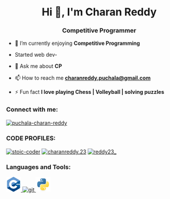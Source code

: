<h1 align="center">Hi 👋, I'm Charan Reddy</h1>
<h3 align="center">Competitive Programmer </h3>

- 🌱 I’m currently enjoying **Competitive Programming**
-    Started web dev-

- 💬 Ask me about **CP**

- 📫 How to reach me **charanreddy.puchala@gmail.com**

- ⚡ Fun fact **I love playing Chess | Volleyball | solving puzzles**

<h3 align="left">Connect with me:</h3>
<p align="left">
<a href="https://linkedin.com/in/puchala-charan-reddy" target="blank"><img align="center" src="https://raw.githubusercontent.com/rahuldkjain/github-profile-readme-generator/master/src/images/icons/Social/linked-in-alt.svg" alt="puchala-charan-reddy" height="30" width="40" /></a>
  
<h3 align="left">CODE PROFILES:</h3>
<a href="https://www.codechef.com/users/stoic-coder" target="blank"><img align="center" src="https://cdn.jsdelivr.net/npm/simple-icons@3.1.0/icons/codechef.svg" alt="stoic-coder" height="30" width="40" /></a>
<a href="https://codeforces.com/profile/charanreddy.23" target="blank"><img align="center" src="https://raw.githubusercontent.com/rahuldkjain/github-profile-readme-generator/master/src/images/icons/Social/codeforces.svg" alt="charanreddy.23" height="30" width="40" /></a>
<a href="https://www.leetcode.com/reddy23_" target="blank"><img align="center" src="https://raw.githubusercontent.com/rahuldkjain/github-profile-readme-generator/master/src/images/icons/Social/leet-code.svg" alt="reddy23_" height="30" width="40" /></a>
</p>

<h3 align="left">Languages and Tools:</h3>
<p align="left"> <a href="https://www.w3schools.com/cpp/" target="_blank" rel="noreferrer"> <img src="https://raw.githubusercontent.com/devicons/devicon/master/icons/cplusplus/cplusplus-original.svg" alt="cplusplus" width="40" height="40"/> </a> <a href="https://git-scm.com/" target="_blank" rel="noreferrer"> <img src="https://www.vectorlogo.zone/logos/git-scm/git-scm-icon.svg" alt="git" width="40" height="40"/> </a> <a href="https://www.python.org" target="_blank" rel="noreferrer"> <img src="https://raw.githubusercontent.com/devicons/devicon/master/icons/python/python-original.svg" alt="python" width="40" height="40"/> </a> </p>
